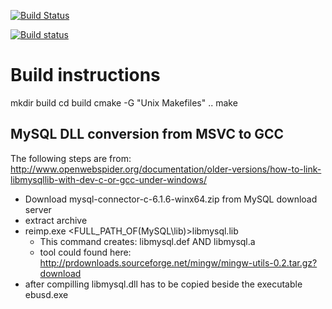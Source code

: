 [![Build Status](https://travis-ci.org/m7b/ebusd.svg?branch=master)](https://travis-ci.org/m7b/ebusd)

[![Build status](https://ci.appveyor.com/api/projects/status/0ct4tlnm6rkxava0?svg=true)](https://ci.appveyor.com/project/m7b/ebusd)


Build instructions
==================

mkdir build
cd build
cmake -G "Unix Makefiles" ..
make


MySQL DLL conversion from MSVC to GCC
-------------------------------------

The following steps are from:
http://www.openwebspider.org/documentation/older-versions/how-to-link-libmysqllib-with-dev-c-or-gcc-under-windows/

- Download mysql-connector-c-6.1.6-winx64.zip from MySQL download server
- extract archive
- reimp.exe <FULL_PATH_OF(MySQL\lib)>libmysql.lib
  - This command creates: libmysql.def AND libmysql.a
  - tool could found here: http://prdownloads.sourceforge.net/mingw/mingw-utils-0.2.tar.gz?download
- after compilling libmysql.dll has to be copied beside the executable ebusd.exe

